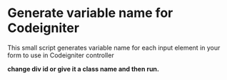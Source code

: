 # Generate variable name for Codeigniter
This small script generates variable name for each input element in your form to use in Codeigniter controller

**change div id or give it a class name and then run.**
